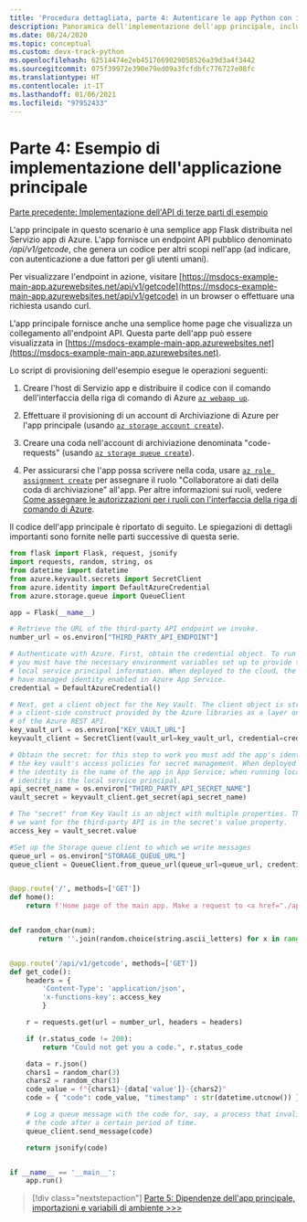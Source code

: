 ```yaml
---
title: 'Procedura dettagliata, parte 4: Autenticare le app Python con i servizi di Azure'
description: Panoramica dell'implementazione dell'app principale, incluso tutto il codice.
ms.date: 08/24/2020
ms.topic: conceptual
ms.custom: devx-track-python
ms.openlocfilehash: 62514474e2eb4517669029058526a39d3a4f3442
ms.sourcegitcommit: 075f39972e390e79ed09a3fcfdbfc776727e08fc
ms.translationtype: HT
ms.contentlocale: it-IT
ms.lasthandoff: 01/06/2021
ms.locfileid: "97952433"
---
```

# <a name="part-4-example-main-application-implementation"></a>Parte 4: Esempio di implementazione dell'applicazione principale

[Parte precedente: Implementazione dell'API di terze parti di esempio](walkthrough-tutorial-authentication-03.md)

L'app principale in questo scenario è una semplice app Flask distribuita nel Servizio app di Azure. L'app fornisce un endpoint API pubblico denominato */api/v1/getcode*, che genera un codice per altri scopi nell'app (ad indicare, con autenticazione a due fattori per gli utenti umani).

Per visualizzare l'endpoint in azione, visitare [https://msdocs-example-main-app.azurewebsites.net/api/v1/getcode](https://msdocs-example-main-app.azurewebsites.net/api/v1/getcode) in un browser o effettuare una richiesta usando curl.

L'app principale fornisce anche una semplice home page che visualizza un collegamento all'endpoint API. Questa parte dell'app può essere visualizzata in [https://msdocs-example-main-app.azurewebsites.net](https://msdocs-example-main-app.azurewebsites.net).

Lo script di provisioning dell'esempio esegue le operazioni seguenti:

1. Creare l'host di Servizio app e distribuire il codice con il comando dell'interfaccia della riga di comando di Azure [`az webapp up`](/cli/azure/webapp#az-webapp-up).

1. Effettuare il provisioning di un account di Archiviazione di Azure per l'app principale (usando [`az storage account create`](/cli/azure/storage/account#az-storage-account-create)).

1. Creare una coda nell'account di archiviazione denominata "code-requests" (usando [`az storage queue create`](/cli/azure/storage/queue#az-storage-queue-create)).

1. Per assicurarsi che l'app possa scrivere nella coda, usare [`az role assignment create`](/cli/azure/role/assignment#az-role-assignment-create) per assegnare il ruolo "Collaboratore ai dati della coda di archiviazione" all'app. Per altre informazioni sui ruoli, vedere [Come assegnare le autorizzazioni per i ruoli con l'interfaccia della riga di comando di Azure](/azure/role-based-access-control/role-assignments-cli).

Il codice dell'app principale è riportato di seguito. Le spiegazioni di dettagli importanti sono fornite nelle parti successive di questa serie.

```python
from flask import Flask, request, jsonify
import requests, random, string, os
from datetime import datetime
from azure.keyvault.secrets import SecretClient
from azure.identity import DefaultAzureCredential
from azure.storage.queue import QueueClient

app = Flask(__name__)

# Retrieve the URL of the third-party API endpoint we invoke.
number_url = os.environ["THIRD_PARTY_API_ENDPOINT"]

# Authenticate with Azure. First, obtain the credential object. To run locally,
# you must have the necessary environment variables set up to provide the
# local service principal information. When deployed to the cloud, the app must
# have managed identity enabled in Azure App Service.
credential = DefaultAzureCredential()

# Next, get a client object for the Key Vault. The client object is strictly
# a client-side construct provided by the Azure libraries as a layer on top
# of the Azure REST API.
key_vault_url = os.environ["KEY_VAULT_URL"]
keyvault_client = SecretClient(vault_url=key_vault_url, credential=credential)

# Obtain the secret: for this step to work you must add the app's identity to
# the key vault's access policies for secret management. When deployed to the cloud
# the identity is the name of the app in App Service; when running locally, the
# identity is the local service principal.
api_secret_name = os.environ["THIRD_PARTY_API_SECRET_NAME"]
vault_secret = keyvault_client.get_secret(api_secret_name)

# The "secret" from Key Vault is an object with multiple properties. The access key
# we want for the third-party API is in the secret's value property.
access_key = vault_secret.value

#Set up the Storage queue client to which we write messages
queue_url = os.environ["STORAGE_QUEUE_URL"]
queue_client = QueueClient.from_queue_url(queue_url=queue_url, credential=credential)


@app.route('/', methods=['GET'])
def home():
    return f'Home page of the main app. Make a request to <a href="./api/v1/getcode">/api/v1/getcode</a>.'


def random_char(num):
       return ''.join(random.choice(string.ascii_letters) for x in range(num))


@app.route('/api/v1/getcode', methods=['GET'])
def get_code():
    headers = {
        'Content-Type': 'application/json',
        'x-functions-key': access_key
        }

    r = requests.get(url = number_url, headers = headers)

    if (r.status_code != 200):
        return "Could not get you a code.", r.status_code

    data = r.json()
    chars1 = random_char(3)
    chars2 = random_char(3)
    code_value = f"{chars1}-{data['value']}-{chars2}"
    code = { "code": code_value, "timestamp" : str(datetime.utcnow()) }

    # Log a queue message with the code for, say, a process that invalidates
    # the code after a certain period of time.
    queue_client.send_message(code)

    return jsonify(code)


if __name__ == '__main__':
    app.run()
```

> [!div class="nextstepaction"]
> [Parte 5: Dipendenze dell'app principale, importazioni e variabili di ambiente >>>](walkthrough-tutorial-authentication-05.md)
